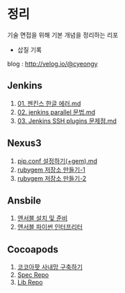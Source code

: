 # 정리

기술 면접을 위해 기본 개념을 정리하는 리포

* 삽질 기록

blog : http://velog.io/@cyeongy

## Jenkins

1. [01. 젠킨스 한글 에러.md](jenkins/01.%20%EC%A0%A0%ED%82%A8%EC%8A%A4%20%ED%95%9C%EA%B8%80%20%EC%97%90%EB%9F%AC.md)
2. [02. jenkins parallel 문법.md](jenkins/02.%20jenkins%20parallel%20%EB%AC%B8%EB%B2%95.md)
3. [03. Jenkins SSH plugins 문제점.md](jenkins/03.%20Jenkins%20SSH%20plugins%20%EB%AC%B8%EC%A0%9C%EC%A0%90.md)

## Nexus3

1. [pip.conf 설정하기(+gem).md](nexus3/pip.conf%20%EC%84%A4%EC%A0%95%ED%95%98%EA%B8%B0\(+gem\).md)
2. [rubygem 저장소 만들기-1](nexus3/rubygem%20%EC%A0%80%EC%9E%A5%EC%86%8C%20%EB%A7%8C%EB%93%A4%EA%B8%B0-1.md)
3. [rubygem 저장소 만들기-2](nexus3/rubygem%20%EC%A0%80%EC%9E%A5%EC%86%8C%20%EB%A7%8C%EB%93%A4%EA%B8%B0-2.md)

## Ansbile

1. [앤서블 설치 및 준비](Ansible/%EC%95%A4%EC%84%9C%EB%B8%94%20%EC%84%A4%EC%B9%98%20%EB%B0%8F%20%EC%A4%80%EB%B9%84.md)
2. [앤서블 파이썬 인터프리터](Ansible/%EC%95%A4%EC%84%9C%EB%B8%94%20%ED%8C%8C%EC%9D%B4%EC%8D%AC%20%EC%9D%B8%ED%84%B0%ED%94%84%EB%A6%AC%ED%84%B0.md)

## Cocoapods

1. [코코아팟 사내망 구축하기](cocoapods/00.%20cocoapods%20%EC%82%AC%EB%82%B4%EB%A7%9D%20%EA%B5%AC%EC%B6%95%ED%95%98%EA%B8%B0.md)
2. [Spec Repo](cocoapods/01.%20Spec%20Repo.md)
3. [Lib Repo](cocoapods/02.%20cocoapods:%20Lib%20Repo.md)

